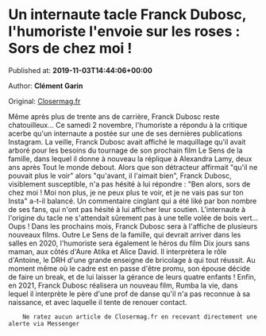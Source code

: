 
# Un internaute tacle Franck Dubosc, l'humoriste l'envoie sur les roses : Sors de chez moi !

Published at: **2019-11-03T14:44:06+00:00**

Author: **Clément Garin**

Original: [Closermag.fr](https://www.closermag.fr/people/un-internaute-tacle-franck-dubosc-l-humoriste-l-envoie-sur-les-roses-sors-de-che-1043807)

Même après plus de trente ans de carrière, Franck Dubosc reste chatouilleux... Ce samedi 2 novembre, l'humoriste a répondu à la critique acerbe qu'un internaute a postée sur une de ses dernières publications Instagram. La veille, Franck Dubosc avait affiché le maquillage qu'il avait arboré pour les besoins du tournage de son prochain film Le Sens de la famille, dans lequel il donne à nouveau la réplique à Alexandra Lamy, deux ans après Tout le monde debout.
Alors que son détracteur affirmait "qu'il ne pouvait plus le voir" alors "qu'avant, il l'aimait bien", Franck Dubosc, visiblement susceptible, n'a pas hésité à lui répondre : "Ben alors, sors de chez moi ! Moi non plus, je ne peux plus te voir, et je ne vais pas sur ton Insta" a-t-il balancé. Un commentaire cinglant qui a été liké par bon nombre de ses fans, qui n'ont pas hésité à lui afficher leur soutien. L'internaute à l'origine du tacle ne s'attendait sûrement pas à une telle volée de bois vert... Oups !
Dans les prochains mois, Franck Dubosc sera à l'affiche de plusieurs nouveaux films. Outre Le Sens de la famille, qui devrait arriver dans les salles en 2020, l'humoriste sera également le héros du film Dix jours sans maman, aux côtés d'Aure Atika et Alice David. Il interprètera le rôle d'Antoine, le DRH d'une grande enseigne de bricolage à qui tout réussit. Au moment même où le cadre est en passe d'être promu, son épouse décide de faire un break, et de lui laisser la gérance de leurs quatre enfants ! Enfin, en 2021, Franck Dubosc réalisera un nouveau film, Rumba la vie, dans lequel il interprète le père d'une prof de danse qu'il n'a pas reconnue à sa naissance, et avec laquelle il tente de renouer contact.

        Ne ratez aucun article de Closermag.fr en recevant directement une alerte via Messenger
      

